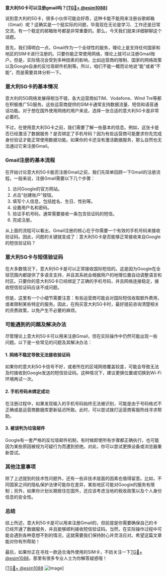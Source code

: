 **意大利5G卡可以注册gmail吗？[[TG💪+ @esim1088](https://t.me/s/esim1088)]**

说到意大利的5G卡，很多小伙伴可能会好奇，这种卡能不能用来注册谷歌邮箱（Gmail）呢？这确实是一个挺实际的问题，毕竟现在无论是学习、工作还是日常交流，有一个稳定的邮箱账号都是非常重要的。那么，今天我们就来详细聊聊这个话题。

首先，我们得明白一点，Gmail作为一个全球性的服务，理论上是支持任何国家和地区的SIM卡进行注册的。只要你能正常使用网络，理论上就可以注册Gmail账户。但是，实际情况会受到多种因素的影响，比如运营商的限制、国家的网络政策以及Google自身的反垃圾邮件机制等。所以，咱们不能一概而论地说“能”或者“不能”，而是需要具体分析一下。

### **意大利5G卡的基本情况**

意大利的5G网络发展得相当不错，各大运营商如TIM、Vodafone、Wind Tre等都在积极推广5G服务。这些运营商提供的SIM卡通常支持数据流量、短信和语音通话功能。对于想在国外使用网络的用户来说，选择一张合适的意大利5G卡是非常必要的。

不过，在使用意大利5G卡之前，我们需要了解一些基本的信息。例如，这张卡是否已经激活了数据服务？是否绑定了手机号码？因为有些运营商可能要求你先完成身份验证才能正常使用数据功能。如果你的卡还没有激活数据服务，那么自然也无法通过它来注册Gmail。

### **Gmail注册的基本流程**

在开始讨论意大利5G卡能否注册Gmail之前，我们先简单回顾一下Gmail的注册流程。一般来说，注册Gmail需要以下几个步骤：

1. 访问Google的官方网站。
2. 点击“创建账户”按钮。
3. 填写个人信息，包括姓名、生日、性别等。
4. 设置用户名和密码。
5. 验证手机号码，通常需要接收一条包含验证码的短信。
6. 完成注册。

从上面的流程可以看出，Gmail注册的核心在于你需要一个有效的手机号码来接收验证码。因此，问题的关键就变成了：意大利5G卡是否能够正常接收来自Google的短信验证码？

### **意大利5G卡与短信验证码**

在大多数情况下，意大利5G卡是可以正常接收国际短信的。这是因为Google在全球范围内都提供了多语言支持，并且其系统会根据用户的地理位置自动调整语言和时区。只要你的意大利5G卡已经绑定了正确的手机号码，并且网络连接稳定，接收短信验证码应该不成问题。

但是，这里有一个小细节需要注意：有些运营商可能会对国际短信收取额外费用，或者限制某些特定的服务。因此，在购买意大利5G卡时，最好提前咨询清楚相关的资费政策，以免产生不必要的麻烦。

### **可能遇到的问题及解决办法**

尽管理论上意大利5G卡可以用来注册Gmail，但在实际操作中仍然可能出现一些问题。以下是一些常见的问题及其解决办法：

#### **1. 网络不稳定导致无法接收验证码**
   如果你的意大利5G卡信号不好，或者所在的区域网络覆盖较差，可能会导致无法及时接收到Google发送的短信验证码。这种情况下，建议更换位置或切换到Wi-Fi环境再试一次。

#### **2. 手机号码未绑定成功**
   在注册过程中，如果发现输入的手机号码始终无法被识别，可能是由于号码格式不正确或是运营商数据库更新延迟所致。此时，可以尝试拨打运营商客服热线寻求帮助。

#### **3. 被误判为垃圾邮件**
   Google有一套严格的反垃圾邮件机制，有时候即使所有步骤都正确执行，也可能因为某些原因被视为可疑行为而遭到拒绝。对此，你可以尝试更换设备或浏览器重新尝试。

### **其他注意事项**

除了上述提到的技术性问题外，还有一些非技术层面的因素也值得留意。比如，不同国家之间的隐私保护法律可能存在差异，某些地区可能对Google的服务有限制；另外，如果你计划长期居住在国外，还应该考虑当地的税收政策以及个人身份信息的安全性。

### **总结**

综上所述，意大利5G卡是可以用来注册Gmail的，但前提是你需要确保自己的卡已经开通了数据服务，并且能够顺利接收短信验证码。当然，在实际操作过程中可能会遇到各种意想不到的情况，这就需要我们保持耐心并灵活应对。希望这篇文章能对你有所帮助！

最后，如果你正在寻找一款适合海外使用的SIM卡，不妨关注一下[TG💪+ @esim1088](https://t.me/s/esim1088)，那里有很多专业人士为你解答疑惑哦！

[[TG💪+ @esim1088](https://t.me/s/esim1088) ![Image](https://i.postimg.cc/4NQfJmqS/Snipaste-2025-05-13-00-14-12.png)]